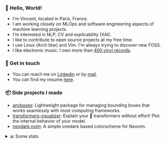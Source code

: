 ### 👋 Hello, World!

- I'm Vincent, located in Paris, France.
- I am working closely on MLOps and software engineering aspects of machine learning projects.
- I'm interested in NLP, CV and explicability (XAI).
- I like to contribute to open source projects at my free time.
- I use Linux (Arch btw) and Vim. I'm always trying to discover new FOSS.
- I like electronic music. I own more than [400 vinyl records](https://www.discogs.com/user/Voigt_Kampff/collection).

### 🔗 Get in touch

- You can reach me on [Linkedin](https://www.linkedin.com/in/vincent-duchauffour-3a9641155/) or by [mail](mailto:vincent.duchauffour@proton.me).
- You can find my resume [here](https://raw.githubusercontent.com/VDuchauffour/resume/main/resume.pdf).

### 📦 Side projects I made

- [anyboxes](https://github.com/VDuchauffour/anyboxes): Lightweight package for managing bounding boxes that works seamlessly with most computing frameworks.
- [transformers-visualizer](https://github.com/VDuchauffour/transformers-visualizer): Explain your 🤗 transformers without effort! Plot the internal behavior of your model. 
- [neodark.nvim](https://github.com/VDuchauffour/neodark.nvim): A simple onedark based colorscheme for Neovim.

<details><summary>📊 Some stats</summary>  
  
<p align="center">
  <img alt="VDuchauffour's github stats" src="https://github-readme-stats.vercel.app/api?username=VDuchauffour&include_all_commits=true&show_icons=true&theme=react"/>
  <br />
  <img alt="VDuchauffour's streak stats" src="https://streak-stats.demolab.com?user=VDuchauffour&theme=react"/>
  <br />
  <img alt="VDuchauffour's language stats" src="https://github-readme-stats.vercel.app/api/top-langs/?username=VDuchauffour&count_private=true&include_all_commits=true&show_icons=true&layout=compact&theme=react"/>
  <!--   <br />
  <img alt="VDuchauffour's Wakatime stats" src="https://github-readme-stats.vercel.app/api/wakatime?username=VDuchauffour&theme=react"/> -->
</p>

#### 🧭 Wakatime stats
<!--START_SECTION:waka-->
![Code Time](http://img.shields.io/badge/Code%20Time-890%20hrs%2047%20mins-blue)

![Lines of code](https://img.shields.io/badge/From%20Hello%20World%20I%27ve%20Written-1.2%20million%20lines%20of%20code-blue)

**🐱 My GitHub Data** 

> 📦 978.5 kB Used in GitHub's Storage 
 > 
> 🏆 1,685 Contributions in the Year 2023
 > 
> 🚫 Not Opted to Hire
 > 
> 📜 9 Public Repositories 
 > 
> 🔑 1 Private Repositories 
 > 
**I'm a Night 🦉** 

```text
🌞 Morning                34 commits          █░░░░░░░░░░░░░░░░░░░░░░░░   05.46 % 
🌆 Daytime                202 commits         ████████░░░░░░░░░░░░░░░░░   32.42 % 
🌃 Evening                246 commits         ██████████░░░░░░░░░░░░░░░   39.49 % 
🌙 Night                  141 commits         ██████░░░░░░░░░░░░░░░░░░░   22.63 % 
```
📅 **I'm Most Productive on Wednesday** 

```text
Monday                   119 commits         █████░░░░░░░░░░░░░░░░░░░░   19.10 % 
Tuesday                  66 commits          ███░░░░░░░░░░░░░░░░░░░░░░   10.59 % 
Wednesday                157 commits         ██████░░░░░░░░░░░░░░░░░░░   25.20 % 
Thursday                 108 commits         ████░░░░░░░░░░░░░░░░░░░░░   17.34 % 
Friday                   65 commits          ███░░░░░░░░░░░░░░░░░░░░░░   10.43 % 
Saturday                 25 commits          █░░░░░░░░░░░░░░░░░░░░░░░░   04.01 % 
Sunday                   83 commits          ███░░░░░░░░░░░░░░░░░░░░░░   13.32 % 
```


📊 **This Week I Spent My Time On** 

```text
💬 Programming Languages: 
Python                   33 hrs 42 mins      █████████████████░░░░░░░░   66.36 % 
XML                      3 hrs 34 mins       ██░░░░░░░░░░░░░░░░░░░░░░░   07.03 % 
C++                      3 hrs 26 mins       ██░░░░░░░░░░░░░░░░░░░░░░░   06.76 % 
TOML                     2 hrs 19 mins       █░░░░░░░░░░░░░░░░░░░░░░░░   04.57 % 
Text                     1 hr 24 mins        █░░░░░░░░░░░░░░░░░░░░░░░░   02.78 % 
```


 Last Updated on 07/09/2023 00:33:16 UTC
<!--END_SECTION:waka-->
</details>
